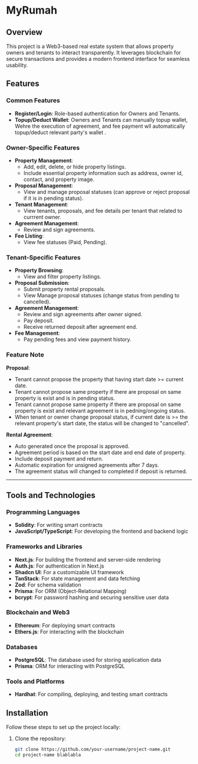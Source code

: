 # MyRumah

## Overview

This project is a Web3-based real estate system that allows property owners and tenants to interact transparently. It leverages blockchain for secure transactions and provides a modern frontend interface for seamless usability.

## Features

### Common Features

- **Register/Login**: Role-based authentication for Owners and Tenants.
- **Topup/Deduct Wallet**: Owners and Tenants can manually topup wallet, Wehre the execution of agreement, and fee payment wll automatically topup/deduct relevant party's wallet .

### Owner-Specific Features

- **Property Management**:
  - Add, edit, delete, or hide property listings.
  - Include essential property information such as address, owner id, contact, and property image.
- **Proposal Management**:
  - View and manage proposal statuses (can approve or reject proposal if it is in pending status).
- **Tenant Management**:
  - View tenants, proposals, and fee details per tenant that related to currrent owner.
- **Agreement Management**:
  - Review and sign agreements.
- **Fee Listing**:
  - View fee statuses (Paid, Pending).

### Tenant-Specific Features

- **Property Browsing**:
  - View and filter property listings.
- **Proposal Submission**:
  - Submit property rental proposals.
  - View Manage proposal statuses (change status from pending to cancelled).
- **Agreement Management**:
  - Review and sign agreements after owner signed.
  - Pay deposit.
  - Receive returned deposit after agreement end.
- **Fee Management**:
  - Pay pending fees and view payment history.

### Feature Note

**Proposal**:

- Tenant cannot propose the property that having start date >= current date.
- Tenant cannot propose same property if there are proposal on same property is exist and is in pending status.
- Tenant cannot propose same property if there are proposal on same property is exist and relevant agreement is in pedning/ongoing status.
- When tenant or owner change proposal status, if current date is >= the relevant property's start date, the status will be changed to "cancelled".

**Rental Agreement**:

- Auto generated once the proposal is approved.
- Agreement period is based on the start date and end date of property.
- Include deposit payment and return.
- Automatic expiration for unsigned agreements after 7 days.
- The agreement status will changed to completed if deposit is returned.

---

## Tools and Technologies

### Programming Languages

- **Solidity**: For writing smart contracts
- **JavaScript/TypeScript**: For developing the frontend and backend logic

### Frameworks and Libraries

- **Next.js**: For building the frontend and server-side rendering
- **Auth.js**: For authentication in Next.js
- **Shadcn UI**: For a customizable UI framework
- **TanStack**: For state management and data fetching
- **Zod**: For schema validation
- **Prisma**: For ORM (Object-Relational Mapping)
- **bcrypt**: For password hashing and securing sensitive user data

### Blockchain and Web3

- **Ethereum**: For deploying smart contracts
- **Ethers.js**: For interacting with the blockchain

### Databases

- **PostgreSQL**: The database used for storing application data
- **Prisma**: ORM for interacting with PostgreSQL

### Tools and Platforms

- **Hardhat**: For compiling, deploying, and testing smart contracts

## Installation

Follow these steps to set up the project locally:

1. Clone the repository:

   ```bash
   git clone https://github.com/your-username/project-name.git
   cd project-name blablabla
   ```

